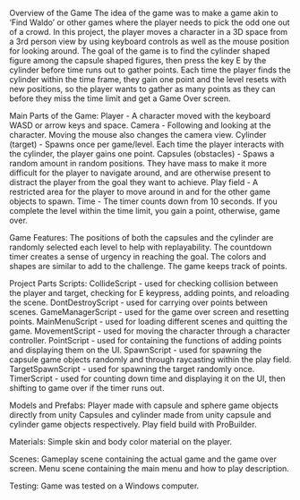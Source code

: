 Overview of the Game
The idea of the game was to make a game akin to ‘Find Waldo’ or other games where the player needs to pick the odd one out of a crowd. In this project, the player moves a character in a 3D space from a 3rd person view by using keyboard controls as well as the mouse position for looking around. The goal of the game is to find the cylinder shaped figure among the capsule shaped figures, then press the key E by the cylinder before time runs out to gather points. Each time the player finds the cylinder within the time frame, they gain one point and the level resets with new positions, so the player wants to gather as many points as they can before they miss the time limit and get a Game Over screen.

Main Parts of the Game:
Player - A character moved with the keyboard WASD or arrow keys and space.
Camera - Following and looking at the character. Moving the mouse also changes the camera view.
Cylinder (target) - Spawns once per game/level. Each time the player interacts with the cylinder, the player gains one point.
Capsules (obstacles) - Spaws a random amount in random positions. They have mass to make it more difficult for the player to navigate around, and are otherwise present to distract the player from the goal they want to achieve.
Play field - A restricted area for the player to move around in and for the other game objects to spawn.
Time - The timer counts down from 10 seconds. If you complete the level within the time limit, you gain a point, otherwise, game over.

Game Features:
The positions of both the capsules and the cylinder are randomly selected each level to help with replayability.
The countdown timer creates a sense of urgency in reaching the goal.
The colors and shapes are similar to add to the challenge.
The game keeps track of points.

Project Parts
Scripts:
CollideScript - used for checking collision between the player and target, checking for E keypress, adding points, and reloading the scene.
DontDestroyScript - used for carrying over points between scenes.
GameManagerScript - used for the game over screen and resetting points.
MainMenuScript - used for loading different scenes and quitting the game.
MovementScript - used for moving the character through a character controller.
PointScript - used for containing the functions of adding points and displaying them on the UI.
SpawnScript - used for spawning the capsule game objects randomly and through raycasting within the play field.
TargetSpawnScript - used for spawning the target randomly once.
TimerScript - used for counting down time and displaying it on the UI, then shifting to game over if the timer runs out.

Models and Prefabs:
Player made with capsule and sphere game objects directly from unity
Capsules and cylinder made from unity capsule and cylinder game objects respectively.
Play field build with ProBuilder.

Materials:
Simple skin and body color material on the player.

Scenes:
Gameplay scene containing the actual game and the game over screen.
Menu scene containing the main menu and how to play description.

Testing:
Game was tested on a Windows computer.
